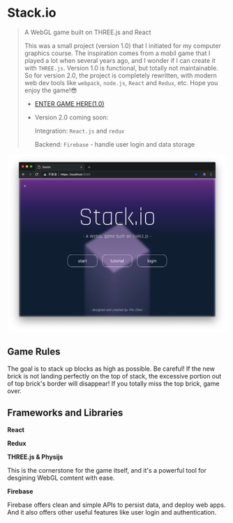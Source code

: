 # **Stack.io**

> A WebGL game built on THREE.js and React
>
> This was a small project (version 1.0) that I initiated for my computer graphics course. The inspiration comes from a mobil game that I played a lot when several years ago, and I wonder if I can create it with `THREE.js`. Version 1.0 is functional, but totally not maintainable. So for version 2.0, the project is completely rewritten, with modern web dev tools like `webpack`, `node.js`, `React` and `Redux`, etc. Hope you enjoy the game!:sunglasses:
>
> - [ENTER GAME HERE(1.0)](https://acw101.github.io/StackIt)
>
> - Version 2.0 coming soon:
>
>   Integration: `React.js` and `redux`
>
>   Backend: `Firebase` - handle user login and data storage

![menu](./src/assets/img/menu.png)

## Game Rules

The goal is to stack up blocks as high as possible. Be careful! If the new brick is not landing perfectly on the top of stack, the excessive portion out of top brick's border will disappear! If you totally miss the top brick, game over.



## Frameworks and Libraries

**React**

**Redux**

**THREE.js & Physijs**

This is the cornerstone for the game itself, and it's a powerful tool for desgining WebGL comtent with ease.

**Firebase**

Firebase offers clean and simple APIs to persist data, and deploy web apps. And it also offers other useful features like user login and authentication.

